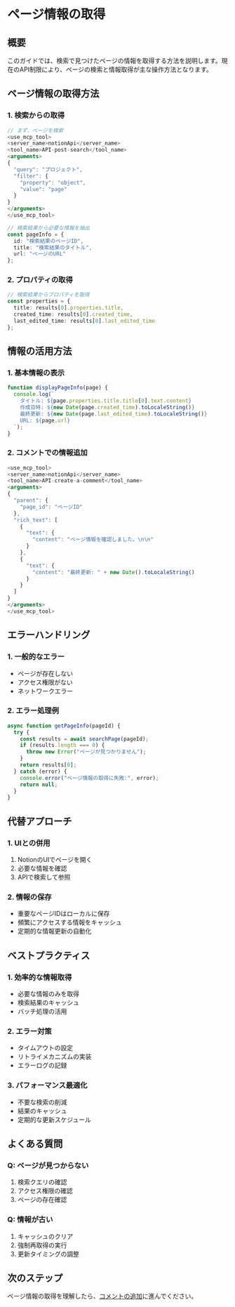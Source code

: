 # ページ情報の取得

## 概要
このガイドでは、検索で見つけたページの情報を取得する方法を説明します。現在のAPI制限により、ページの検索と情報取得が主な操作方法となります。

## ページ情報の取得方法

### 1. 検索からの取得
```typescript
// まず、ページを検索
<use_mcp_tool>
<server_name>notionApi</server_name>
<tool_name>API-post-search</tool_name>
<arguments>
{
  "query": "プロジェクト",
  "filter": {
    "property": "object",
    "value": "page"
  }
}
</arguments>
</use_mcp_tool>

// 検索結果から必要な情報を抽出
const pageInfo = {
  id: "検索結果のページID",
  title: "検索結果のタイトル",
  url: "ページのURL"
};
```

### 2. プロパティの取得
```typescript
// 検索結果からプロパティを取得
const properties = {
  title: results[0].properties.title,
  created_time: results[0].created_time,
  last_edited_time: results[0].last_edited_time
};
```

## 情報の活用方法

### 1. 基本情報の表示
```javascript
function displayPageInfo(page) {
  console.log(`
    タイトル: ${page.properties.title.title[0].text.content}
    作成日時: ${new Date(page.created_time).toLocaleString()}
    最終更新: ${new Date(page.last_edited_time).toLocaleString()}
    URL: ${page.url}
  `);
}
```

### 2. コメントでの情報追加
```typescript
<use_mcp_tool>
<server_name>notionApi</server_name>
<tool_name>API-create-a-comment</tool_name>
<arguments>
{
  "parent": {
    "page_id": "ページID"
  },
  "rich_text": [
    {
      "text": {
        "content": "ページ情報を確認しました。\n\n"
      }
    },
    {
      "text": {
        "content": "最終更新: " + new Date().toLocaleString()
      }
    }
  ]
}
</arguments>
</use_mcp_tool>
```

## エラーハンドリング

### 1. 一般的なエラー
- ページが存在しない
- アクセス権限がない
- ネットワークエラー

### 2. エラー処理例
```javascript
async function getPageInfo(pageId) {
  try {
    const results = await searchPage(pageId);
    if (results.length === 0) {
      throw new Error("ページが見つかりません");
    }
    return results[0];
  } catch (error) {
    console.error("ページ情報の取得に失敗:", error);
    return null;
  }
}
```

## 代替アプローチ

### 1. UIとの併用
1. NotionのUIでページを開く
2. 必要な情報を確認
3. APIで検索して参照

### 2. 情報の保存
- 重要なページIDはローカルに保存
- 頻繁にアクセスする情報をキャッシュ
- 定期的な情報更新の自動化

## ベストプラクティス

### 1. 効率的な情報取得
- 必要な情報のみを取得
- 検索結果のキャッシュ
- バッチ処理の活用

### 2. エラー対策
- タイムアウトの設定
- リトライメカニズムの実装
- エラーログの記録

### 3. パフォーマンス最適化
- 不要な検索の削減
- 結果のキャッシュ
- 定期的な更新スケジュール

## よくある質問

### Q: ページが見つからない
1. 検索クエリの確認
2. アクセス権限の確認
3. ページの存在確認

### Q: 情報が古い
1. キャッシュのクリア
2. 強制再取得の実行
3. 更新タイミングの調整

## 次のステップ
ページ情報の取得を理解したら、[コメントの追加](add_comment.md)に進んでください。

